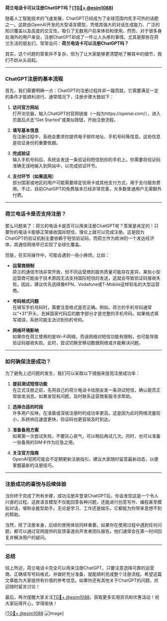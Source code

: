 **荷兰电话卡可以注册ChatGPT吗？[[TG💪+ @esim1088](https://t.me/s/esim1088)]**

随着人工智能技术的飞速发展，ChatGPT已经成为了全球范围内炙手可热的话题之一。这款由OpenAI开发的大型语言模型，凭借其强大的对话生成能力、广泛的知识覆盖以及高度的交互性，吸引了无数用户前来体验和使用。然而，对于很多身处海外的用户来说，注册ChatGPT却成了一件让人头疼的事情。尤其是那些在荷兰生活的朋友们，常常会问：**荷兰电话卡可以注册ChatGPT吗？**

其实，这个问题的答案并不复杂，但为了让大家能够更清楚地了解其中的细节，我们不妨从头说起。

---

### ChatGPT注册的基本流程

首先，我们需要明确一点：ChatGPT的注册过程并非一蹴而就，它需要满足一定的条件才能顺利进行。通常情况下，注册步骤大致如下：

1. **访问官方网站**  
   打开浏览器，输入ChatGPT的官网链接（一般为https://openai.com/），进入页面后点击“Get Started”或类似按钮，开始注册流程。

2. **填写基本信息**  
   在注册过程中，系统会要求你提供电子邮件地址、手机号码等信息。这些信息是验证身份的重要依据。

3. **完成验证**  
   输入手机号码后，系统会发送一条验证码短信到你的手机上。你需要将验证码准确无误地输入到网站中，以完成验证环节。

4. **支付环节（如果适用）**  
   部分国家或地区的用户可能需要绑定信用卡或其他支付方式，用于支付服务费用。不过，目前ChatGPT的免费版本已经非常完善，大多数普通用户无需额外付费。

---

### 荷兰电话卡是否支持注册？

那么问题来了：荷兰的电话卡是否可以用来注册ChatGPT呢？答案是肯定的！只要你的电话卡能够正常接收国际短信，理论上就可以完成注册。这是因为ChatGPT的验证机制主要依赖于短信验证码，而荷兰作为欧洲的一个发达经济体，其通信网络早已实现了全球化覆盖。

但是，在实际操作中，可能会遇到一些小麻烦。比如：

- **运营商限制**  
  荷兰的通信市场非常开放，但不同运营商的服务质量可能存在差异。某些小型运营商可能由于技术原因无法支持国际短信的发送，这就会导致验证码接收失败。因此，建议优先选择像KPN、Vodafone或T-Mobile这样知名的大型运营商。

- **号码格式问题**  
  在填写手机号码时，需要注意格式是否正确。例如，荷兰的手机号码通常以“+31”开头，去掉国家代码后的数字部分才是完整的手机号码。如果格式填写错误，系统可能无法识别你的号码。

- **网络环境影响**  
  如果你在荷兰使用的是Wi-Fi网络，而该网络对短信功能有限制，也可能导致验证码接收失败。此时，尝试切换至移动数据网络或许能解决问题。

---

### 如何确保注册成功？

为了避免上述问题的发生，我们可以采取以下措施来提高注册成功率：

1. **提前测试短信功能**  
   在正式注册之前，先用自己的荷兰电话卡给朋友发一条测试短信，确认能否正常收发消息。如果发现有问题，及时联系运营商客服寻求帮助。

2. **选择合适的时段**  
   许多用户反映，在凌晨或深夜注册时的成功率更高。这是因为此时网络流量较小，系统响应速度更快，验证码也更容易及时到达。

3. **准备备用方案**  
   如果第一次尝试失败，不要灰心丧气，可以稍后再试几次。同时，也可以准备一张备用的SIM卡作为应急之用。

4. **关注官方指南**  
   OpenAI官网可能会不定期更新注册指引，建议大家随时留意最新动态，以便掌握最新的注册技巧。

---

### 注册成功的喜悦与后续体验

当你终于完成了所有步骤，成功注册并登录ChatGPT后，你会发现这是一个令人兴奋的过程。这款语言模型不仅能回答各种问题，还能进行创意写作、编程甚至模拟对话，堪称全能型助手。无论是学习、工作还是娱乐，它都能为你带来意想不到的帮助。

当然，除了注册本身，后续的使用体验同样重要。如果你在使用过程中遇到任何问题，都可以通过官网提供的反馈渠道向开发者团队报告。他们通常会在第一时间回复并解决用户的疑问。

---

### 总结

综上所述，荷兰电话卡完全可以用来注册ChatGPT。只要注意选择可靠的运营商、正确填写号码格式，并做好充分准备，就能顺利完成整个注册流程。希望这篇文章能为大家提供有价值的参考信息。如果你还有其他关于ChatGPT的问题，欢迎随时留言讨论！

最后，再次提醒大家关注[TG💪+ @esim1088](https://t.me/s/esim1088)，获取更多实用资讯和优惠活动！祝大家玩得开心，学得愉快！

[[TG💪+ @esim1088](https://t.me/s/esim1088) ![Image](https://i.postimg.cc/4NQfJmqS/Snipaste-2025-05-13-00-14-12.png)]